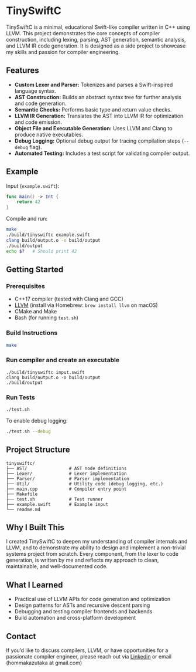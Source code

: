 # TinySwiftC

TinySwiftC is a minimal, educational Swift-like compiler written in C++ using LLVM. This project demonstrates the core concepts of compiler construction, including lexing, parsing, AST generation, semantic analysis, and LLVM IR code generation. It is designed as a side project to showcase my skills and passion for compiler engineering.

## Features

- **Custom Lexer and Parser:** Tokenizes and parses a Swift-inspired language syntax.
- **AST Construction:** Builds an abstract syntax tree for further analysis and code generation.
- **Semantic Checks:** Performs basic type and return value checks.
- **LLVM IR Generation:** Translates the AST into LLVM IR for optimization and code emission.
- **Object File and Executable Generation:** Uses LLVM and Clang to produce native executables.
- **Debug Logging:** Optional debug output for tracing compilation steps (`--debug` flag).
- **Automated Testing:** Includes a test script for validating compiler output.

## Example

Input (`example.swift`):

```swift
func main() -> Int {
    return 42
}
```

Compile and run:

```sh
make
./build/tinyswiftc example.swift
clang build/output.o -o build/output
./build/output
echo $?   # Should print 42
```

## Getting Started

### Prerequisites

- C++17 compiler (tested with Clang and GCC)
- [LLVM](https://llvm.org/) (install via Homebrew: `brew install llvm` on macOS)
- CMake and Make
- Bash (for running `test.sh`)

### Build Instructions

```sh
make
```

### Run compiler and create an executable
```
./build/tinyswiftc input.swift
clang build/output.o -o build/output
./build/output 
```

### Run Tests

```sh
./test.sh
```

To enable debug logging:

```sh
./test.sh --debug
```

## Project Structure

```
tinyswiftc/
├── AST/                # AST node definitions
├── Lexer/              # Lexer implementation
├── Parser/             # Parser implementation
├── Util/               # Utility code (debug logging, etc.)
├── main.cpp            # Compiler entry point
├── Makefile
├── test.sh             # Test runner
├── example.swift       # Example input
└── readme.md
```

## Why I Built This

I created TinySwiftC to deepen my understanding of compiler internals and LLVM, and to demonstrate my ability to design and implement a non-trivial systems project from scratch. Every component, from the lexer to code generation, is written by me and reflects my approach to clean, maintainable, and well-documented code.

## What I Learned

- Practical use of LLVM APIs for code generation and optimization
- Design patterns for ASTs and recursive descent parsing
- Debugging and testing compiler frontends and backends
- Build automation and cross-platform development

## Contact

If you’d like to discuss compilers, LLVM, or have opportunities for a passionate compiler engineer, please reach out via [Linkedin](https://ca.linkedin.com/in/kazhomma/en) or email (hommakazutaka at gmail.com)